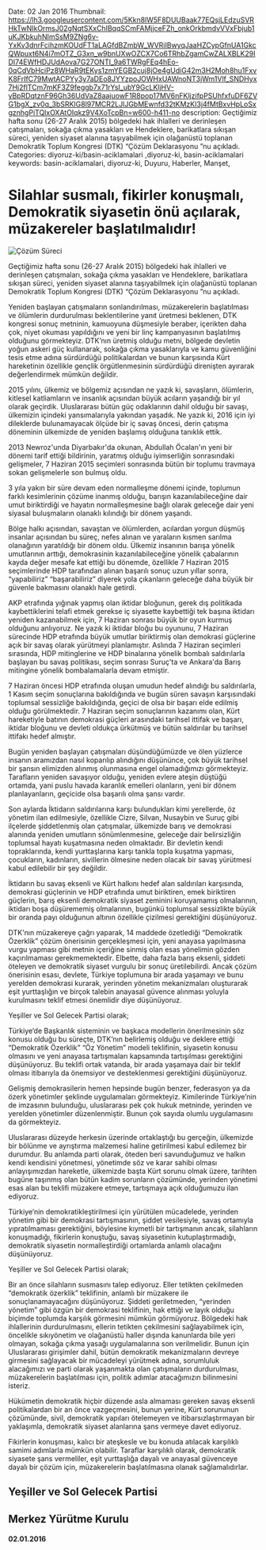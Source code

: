 Date: 02 Jan 2016
Thumbnail: https://lh3.googleusercontent.com/5Kkn8lW5F8DUUBaak77EQsjLEdzuSVRHkTwNIkOrmsJ02gNqtSXxChIBqqSCmFAMjjceFZh_onkOrkbmdvVVxFbjub1uKJKbkuhNImSsM9ZNg6v-YxKv3dnrFcihzmKOUdFT1aLAGfdBZmbW_WVRiIBwyqJaaHZCypGfnUA1GkcQWpuxt6N4i7mOTZ_G3xn_w9bnUXwOZCX7Co6TRhbZgamCwZALXBLK29IDI74EWfHDJUdAova7G27ONTI_9a6TWRgFEq4hEo-0qCdVbHciPz8WHaR9tEKys1zmYEGB2cuj8jOe4gUdiG42m3H2Moh8hu1FxvK8FrIfC79MwtACPYy3y7aDEo8JYYzpoJOWHxUAWnoNT3jWm1Vlf_SNDHyx7Hj2flTCm7mKF3Z9feggb7x71rYsI_ubY9GcLKljHV-yBpRDqtznF96Gh36UdVaZ8aajuowF1R8pop17MV6nFKljzifpPSUhfxfuDF6ZVG1bgX_zv0q_3bSRKIG8l97MCR2LJlJGbMEwnfd32tKMzKI3j4fMtBxvHpLoSxgznhgPiTQlxOXAtOIqkz9V4XoTcpBn=w600-h411-no
description: Geçtiğimiz hafta sonu (26-27 Aralık 2015) bölgedeki hak ihlalleri ve derinleşen çatışmaları, sokağa çıkma yasakları ve Hendeklere, barikatlara sıkışan süreci, yeniden siyaset alanına taşıyabilmek için olağanüstü toplanan Demokratik Toplum Kongresi (DTK) “Çözüm Deklarasyonu ”nu açıkladı.
Categories: diyoruz-ki/basin-aciklamalari ,diyoruz-ki, basin-aciklamalari
keywords: basin-aciklamalari, diyoruz-ki, Duyuru, Haberler, Manşet, 


# Silahlar susmalı, fikirler konuşmalı, Demokratik siyasetin önü açılarak, müzakereler başlatılmalıdır!

![Çözüm Süreci](https://lh3.googleusercontent.com/5Kkn8lW5F8DUUBaak77EQsjLEdzuSVRHkTwNIkOrmsJ02gNqtSXxChIBqqSCmFAMjjceFZh_onkOrkbmdvVVxFbjub1uKJKbkuhNImSsM9ZNg6v-YxKv3dnrFcihzmKOUdFT1aLAGfdBZmbW_WVRiIBwyqJaaHZCypGfnUA1GkcQWpuxt6N4i7mOTZ_G3xn_w9bnUXwOZCX7Co6TRhbZgamCwZALXBLK29IDI74EWfHDJUdAova7G27ONTI_9a6TWRgFEq4hEo-0qCdVbHciPz8WHaR9tEKys1zmYEGB2cuj8jOe4gUdiG42m3H2Moh8hu1FxvK8FrIfC79MwtACPYy3y7aDEo8JYYzpoJOWHxUAWnoNT3jWm1Vlf_SNDHyx7Hj2flTCm7mKF3Z9feggb7x71rYsI_ubY9GcLKljHV-yBpRDqtznF96Gh36UdVaZ8aajuowF1R8pop17MV6nFKljzifpPSUhfxfuDF6ZVG1bgX_zv0q_3bSRKIG8l97MCR2LJlJGbMEwnfd32tKMzKI3j4fMtBxvHpLoSxgznhgPiTQlxOXAtOIqkz9V4XoTcpBn=w600-h411-no)

Geçtiğimiz hafta sonu (26-27 Aralık 2015) bölgedeki hak ihlalleri ve derinleşen çatışmaları, sokağa çıkma yasakları ve Hendeklere, barikatlara sıkışan süreci, yeniden siyaset alanına taşıyabilmek için olağanüstü toplanan Demokratik Toplum Kongresi (DTK) “Çözüm Deklarasyonu ”nu açıkladı.

Yeniden başlayan çatışmaların sonlandırılması, müzakerelerin başlatılması ve ölümlerin durdurulması beklentilerine yanıt üretmesi beklenen, DTK kongresi sonuç metninin, kamuoyuna düşmesiyle beraber, içerikten daha çok, niyet okuması yapıldığını ve yeni bir linç kampanyasının başlatılmış olduğunu görmekteyiz. DTK’nın üretmiş olduğu metni, bölgede devletin yoğun askeri güç kullanarak, sokağa çıkma yasaklarıyla ve kamu güvenliğini tesis etme adına sürdürdüğü politikalardan ve bunun karşısında Kürt hareketinin özellikle gençlik örgütlenmesinin sürdürdüğü direnişten ayırarak değerlendirmek mümkün değildir. 

2015 yılını, ülkemiz ve bölgemiz açısından ne yazık ki, savaşların, ölümlerin, kitlesel katliamların ve insanlık açısından büyük acıların yaşandığı bir yıl olarak geçirdik. Uluslararası bütün güç odaklarının dahil olduğu bir savaşı, ülkemizin içindeki yansımalarıyla yakından yaşadık. Ne yazık ki, 2016 için iyi dileklerde bulunamayacak ölçüde bir iç savaş öncesi, derin çatışma döneminin ülkemizde de yeniden başlamış olduğuna tanıklık ettik.

2013 Newroz'unda Diyarbakır'da okunan, Abdullah Öcalan'ın yeni bir dönemi tarif ettiği bildirinin, yaratmış olduğu iyimserliğin sonrasındaki gelişmeler, 7 Haziran 2015 seçimleri sonrasında bütün bir toplumu travmaya sokan gelişmelerle son bulmuş oldu.

3 yıla yakın bir süre devam eden normalleşme dönemi içinde, toplumun farklı kesimlerinin çözüme inanmış olduğu, barışın kazanılabileceğine dair umut biriktirdiği ve hayatın normalleşmesine bağlı olarak geleceğe dair yeni siyasal buluşmaların olanaklı kılındığı bir dönem yaşandı.

Bölge halkı açısından, savaştan ve ölümlerden, acılardan yorgun düşmüş insanlar açısından bu süreç, nefes alınan ve yaraların kısmen sarılma olanağının yaratıldığı bir dönem oldu. Ülkemiz insanının barışa yönelik umutlarının arttığı, demokrasinin kazanılabileceğine yönelik çabalarının kayda değer mesafe kat ettiği bu dönemde, özellikle 7 Haziran 2015 seçimlerinde HDP tarafından alınan başarılı sonuç uzun yıllar sonra, “yapabiliriz” “başarabiliriz” diyerek yola çıkanların geleceğe daha büyük bir güvenle bakmasını olanaklı hale getirdi.

AKP etrafında yığınak yapmış olan iktidar bloğunun, gerek dış politikada kaybettiklerini telafi etmek gerekse iç siyasette kaybettiği tek başına iktidarı yeniden kazanabilmek için, 7 Haziran sonrası büyük bir oyun kurmuş olduğunu anlıyoruz.  Ne yazık ki iktidar bloğu bu oyununu, 7 Haziran sürecinde HDP etrafında büyük umutlar biriktirmiş olan demokrasi güçlerine açık bir savaş olarak yürütmeyi planlamıştır. Aslında 7 Haziran seçimleri sırasında, HDP mitinglerine ve HDP binalarına yönelik bombalı saldırılarla başlayan bu savaş politikası, seçim sonrası Suruç'ta ve Ankara'da Barış mitingine yönelik bombalamalarla devam etmiştir.

7 Haziran öncesi HDP etrafında oluşan umudun hedef alındığı bu saldırılarla, 1 Kasım seçim sonuçlarına bakıldığında ve bugün süren savaşın karşısındaki toplumsal sessizliğe bakıldığında, geçici de olsa bir başarı elde edilmiş olduğu görülmektedir. 7 Haziran seçim sonuçlarının kazanımı olan, Kürt hareketiyle batının demokrasi güçleri arasındaki tarihsel ittifak ve başarı, iktidar bloğunu ve devleti oldukça ürkütmüş ve bütün saldırılar bu tarihsel ittifakı hedef almıştır.

Bugün yeniden başlayan çatışmaları düşündüğümüzde ve ölen yüzlerce insanın aramızdan nasıl koparılıp alındığını düşününce, çok büyük tarihsel bir şansın elimizden alınmış olunmasına engel olamadığımızı görmekteyiz. Tarafların yeniden savaşıyor olduğu, yeniden evlere ateşin düştüğü ortamda, yani puslu havada karanlık emelleri olanların, yeni bir dönem planlayanların, geçicide olsa başarılı olma şansı vardır.

Son aylarda İktidarın saldırılarına karşı bulundukları kimi yerellerde, öz yönetim ilan edilmesiyle, özellikle Cizre, Silvan, Nusaybin ve Suruç gibi ilçelerde şiddetlenmiş olan çatışmalar, ülkemizde barış ve demokrasi alanında yeniden umutların sönümlenmesine, geleceğe dair belirsizliğin toplumsal hayatı kuşatmasına neden olmaktadır. Bir devletin kendi topraklarında, kendi yurttaşlarına karşı tankla topla kuşatma yapması, çocukların, kadınların, sivillerin ölmesine neden olacak bir savaş yürütmesi kabul edilebilir bir şey değildir.

İktidarın bu savaş eksenli ve Kürt halkını hedef alan saldırıları karşısında, demokrasi güçlerinin ve HDP etrafında umut biriktiren, emek biriktiren güçlerin, barış eksenli demokratik siyaset zeminini koruyamamış olmalarının, iktidarı boşa düşürememiş olmalarının, bugünkü toplumsal sessizlikte büyük bir oranda payı olduğunun altının özellikle çizilmesi gerektiğini düşünüyoruz.

DTK'nın müzakereye çağrı yaparak, 14 maddede özetlediği “Demokratik Özerklik” çözüm önerisinin gerçekleşmesi için, yeni anayasa yapılmasına vurgu yapması gibi metnin içeriğine sinmiş olan esas yönelimin gözden kaçırılmaması gerekmemektedir. Elbette, daha fazla barış eksenli, şiddeti öteleyen ve demokratik siyaset vurgulu bir sonuç üretilebilirdi. Ancak çözüm önerisinin esası, devlete, Türkiye toplumuna bir arada yaşamayı ve bunu yerelden demokrasi kurarak, yerinden yönetim mekanizmaları oluşturarak eşit yurttaşlığın ve birçok talebin anayasal güvence alınması yoluyla kurulmasını teklif etmesi önemlidir diye düşünüyoruz.

Yeşiller ve Sol Gelecek Partisi olarak;

Türkiye’de Başkanlık sisteminin ve başkaca modellerin önerilmesinin söz konusu olduğu bu süreçte, DTK’nın belirlemiş olduğu ve deklere ettiği “Demokratik Özerklik” “Öz Yönetim” modeli teklifinin, siyasetin konusu olmasını ve yeni anayasa tartışmaları kapsamında tartışılması gerektiğini düşünüyoruz. Bu teklifi ortak vatanda, bir arada yaşamaya dair bir teklif olması itibarıyla da önemsiyor ve desteklenmesi gerektiğini düşünüyoruz.

Gelişmiş demokrasilerin hemen hepsinde bugün benzer, federasyon ya da özerk yönetimler şeklinde uygulamaları görmekteyiz. Kimilerinde Türkiye’nin de imzasının bulunduğu, uluslararası pek çok hukuk metninde, yerinden ve yerelden yönetimler düzenlenmiştir. Bunun çok sayıda olumlu uygulamasını da görmekteyiz.

Uluslararası düzeyde herkesin üzerinde ortaklaştığı bu gerçeğin, ülkemizde bir bölünme ve ayrıştırma malzemesi haline getirilmesi kabul edilemez bir durumdur. Bu anlamda parti olarak, öteden beri savunduğumuz ve halkın kendi kendisini yönetmesi, yönetimde söz ve karar sahibi olması anlayışımızdan hareketle, ülkemizde başta Kürt sorunu olmak üzere, tarihten bugüne taşınmış olan bütün kadim sorunların çözümünde, yerinden yönetimi esas alan bu teklifi müzakere etmeye, tartışmaya açık olduğumuzu ilan ediyoruz.

Türkiye’nin demokratikleştirilmesi için yürütülen mücadelede, yerinden yönetim gibi bir demokrasi tartışmasının, şiddet vesilesiyle, savaş ortamıyla yıpratılmaması gerektiğini, böylesine kıymetli bir tartışmanın ancak, silahların konuşmadığı, fikirlerin konuştuğu, savaş siyasetinin kutuplaştırmadığı, demokratik siyasetin normalleştirdiği ortamlarda anlamlı olacağını düşünüyoruz.

Yeşiller ve Sol Gelecek Partisi olarak;

Bir an önce silahların susmasını talep ediyoruz. Eller tetikten çekilmeden “demokratik özerklik” teklifinin, anlamlı bir müzakere ile sonuçlanamayacağını düşünüyoruz. Şiddeti geriletmeden, “yerinden yönetim” gibi özgün bir demokrasi teklifinin, hak ettiği ve layık olduğu biçimde toplumda karşılık görmesini mümkün görmüyoruz.
Bölgedeki hak ihlallerinin durdurulmasını, ellerin tetikten çekilmesini sağlayabilmek için, öncelikle sıkıyönetim ve olağanüstü haller dışında kanunlarda bile yeri olmayan, sokağa çıkma yasağı uygulamalarına son verilmelidir. Bunun için Uluslararası girişimler dahil, bütün demokratik mekanizmaların devreye girmesini sağlayacak bir mücadeleyi yürütmek adına, sorumluluk alacağımızı ve parti olarak yaşanmakta olan çatışmaların durdurulması, müzakerelerin başlatılması için, politik adımlar atacağımızın bilinmesini isteriz.

Hükümetin demokratik hiçbir düzende asla almaması gereken savaş eksenli politikalardan bir an önce vazgeçmesini, bunun yerine, Kürt sorununun çözümünde, sivil, demokratik yapıları ötelemeyen ve itibarsızlaştırmayan bir yaklaşımla, demokratik siyaset alanlarına şans vermeye davet ediyoruz.

Fikirlerin konuşması, kalıcı bir ateşkesle ve bu konuda atılacak karşılıklı samimi adımlarla mümkün olabilir. Taraflar karşılıklı olarak, demokratik siyasete şans vermeliler, eşit yurttaşlığa dayalı ve anayasal güvenceye dayalı bir çözüm için, müzakerelerin başlatılmasına olanak sağlamalıdırlar.


## Yeşiller ve Sol Gelecek Partisi 
## Merkez Yürütme Kurulu
#### 02.01.2016
